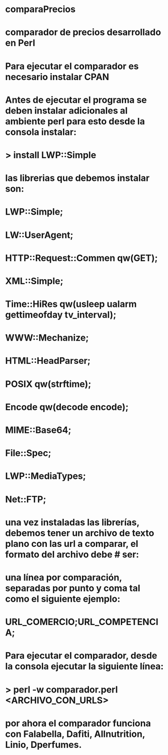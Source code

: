# comparaPrecios
# comparador de precios desarrollado en Perl
# 
# Para ejecutar el comparador es necesario instalar CPAN
# 
# Antes de ejecutar el programa se deben instalar adicionales al ambiente perl para esto desde la consola instalar:
# 
# 
# > install LWP::Simple
# 
# las librerias que debemos instalar son:
# 
# LWP::Simple;
# LW::UserAgent;
# HTTP::Request::Commen qw(GET);
# XML::Simple;
# Time::HiRes qw(usleep ualarm gettimeofday tv_interval);
# WWW::Mechanize;
# HTML::HeadParser;
# POSIX qw(strftime);
# Encode qw(decode encode);
# MIME::Base64;
# File::Spec;
# LWP::MediaTypes;
# Net::FTP;
# 
# una vez instaladas las librerías, debemos tener un archivo de texto plano con las url a comparar, el formato del archivo debe # ser:
# 
# una línea por comparación, separadas por punto y coma tal como el siguiente ejemplo:
# 
# URL_COMERCIO;URL_COMPETENCIA;
# 
# Para ejecutar el comparador, desde la consola ejecutar la siguiente línea:
# 
# > perl -w comparador.perl <ARCHIVO_CON_URLS>
# 
# por ahora el comparador funciona con Falabella, Dafiti, Allnutrition, Linio, Dperfumes.
# 
#  
